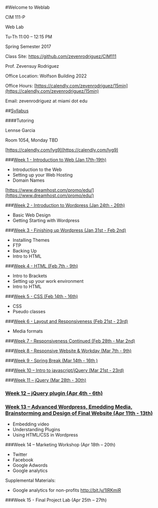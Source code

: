#Welcome to Weblab

CIM 111-P

Web Lab

Tu-Th 11:00 – 12:15 PM

Spring Semester 2017

Class Site: https://github.com/zevenrodriguez/CIM111 


Prof. Zevensuy Rodriguez

Office Location: Wolfson Building 2022

Office Hours: [https://calendly.com/zevenrodriguez/15min](https://calendly.com/zevenrodriguez/15min)

Email: zevenrodriguez at miami dot edu

##[Syllabus](https://github.com/zevenrodriguez/CIM111/blob/master/files/CIM111-P-S17-Weblab.pdf)

####Tutoring

Lennse Garcia

Room 1054, Monday TBD

[https://calendly.com/lyg9](https://calendly.com/lyg9)


###[Week 1 - Introduction to Web (Jan 17th-19th)](https://github.com/zevenrodriguez/CIM111/tree/master/week1)

* Introduction to the Web
* Setting up your Web Hosting
* Domain Names

[https://www.dreamhost.com/promo/edu/](https://www.dreamhost.com/promo/edu/)


###[Week 2 - Introduction to Wordpress (Jan 24th - 26th)](https://github.com/zevenrodriguez/CIM111/tree/master/week2)

* Basic Web Design
* Getting Starting with Wordpress


###[Week 3 - Finishing up Wordpress (Jan 31st - Feb 2nd)](https://github.com/zevenrodriguez/CIM111/tree/master/week3)
* Installing Themes
* FTP
* Backing Up
* Intro to HTML


###[Week 4 - HTML (Feb 7th - 9th)](https://github.com/zevenrodriguez/CIM111/tree/master/week4)
* Intro to Brackets
* Setting up your work environment
* Intro to HTML


###[Week 5 - CSS (Feb 14th - 16th)](https://github.com/zevenrodriguez/CIM111/tree/master/week5)
* CSS 
* Pseudo classes

###[Week 6 - Layout and Responsiveness (Feb 21st - 23rd)](https://github.com/zevenrodriguez/CIM111/tree/master/week6)
* Media formats

###[Week 7 - Responsiveness Continued (Feb 28th - Mar 2nd)](https://github.com/zevenrodriguez/CIM111/tree/master/week7)

###[Week 8 - Responsive Website & Workday (Mar 7th - 9th)](https://github.com/zevenrodriguez/CIM111/tree/master/week8)

###[Week 9 - Spring Break (Mar 14th - 16th )](https://github.com/zevenrodriguez/CIM111/tree/master/week9)

###[Week 10 – Intro to javascript/jQuery (Mar 21st - 23rd)](https://github.com/zevenrodriguez/CIM111/tree/master/week10)

###[Week 11 – jQuery (Mar 28th - 30th)](https://github.com/zevenrodriguez/CIM111/tree/master/week11)

### [Week 12 – jQuery plugin (Apr 4th - 6th)](https://github.com/zevenrodriguez/CIM111/tree/master/week12)


### [Week 13 – Advanced Wordpress, Emedding Media, Brainstorming and Design of Final Website (Apr 11th - 13th)](https://github.com/zevenrodriguez/CIM111/tree/master/week13)

* Embedding video
* Understanding Plugins
* Using HTML/CSS in Wordpress
	

###Week 14 – Marketing Workshop (Apr 18th – 20th)
* Twitter
* Facebook 
* Google Adwords
* Google analytics

Supplemental Materials: 
- Google analytics for non-profits http://bit.ly/1lRKmiR


###Week 15 - Final Project Lab (Apr 25th – 27th)
